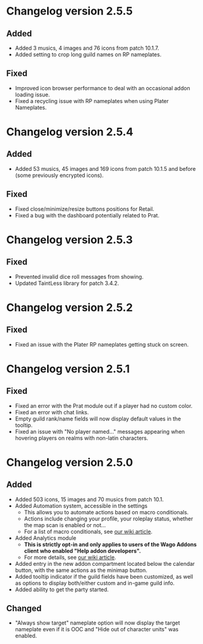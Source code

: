 # Changelog version 2.5.5

## Added

- Added 3 musics, 4 images and 76 icons from patch 10.1.7.
- Added setting to crop long guild names on RP nameplates.

## Fixed

- Improved icon browser performance to deal with an occasional addon loading issue.
- Fixed a recycling issue with RP nameplates when using Plater Nameplates.

# Changelog version 2.5.4

## Added

- Added 53 musics, 45 images and 169 icons from patch 10.1.5 and before (some previously encrypted icons).

## Fixed

- Fixed close/minimize/resize buttons positions for Retail.
- Fixed a bug with the dashboard potentially related to Prat.

# Changelog version 2.5.3

## Fixed

- Prevented invalid dice roll messages from showing.
- Updated TaintLess library for patch 3.4.2.

# Changelog version 2.5.2

## Fixed

- Fixed an issue with the Plater RP nameplates getting stuck on screen.

# Changelog version 2.5.1

## Fixed

- Fixed an error with the Prat module out if a player had no custom color.
- Fixed an error with chat links.
- Empty guild rank/name fields will now display default values in the tooltip.
- Fixed an issue with "No player named..." messages appearing when hovering players on realms with non-latin characters.

# Changelog version 2.5.0

## Added

- Added 503 icons, 15 images and 70 musics from patch 10.1.
- Added Automation system, accessible in the settings
  - This allows you to automate actions based on macro conditionals.
  - Actions include changing your profile, your roleplay status, whether the map scan is enabled or not...
  - For a list of macro conditionals, see [our wiki article](https://github.com/Total-RP/Total-RP-3/wiki/Macro-conditionals).
- Added Analytics module
  - **This is strictly opt-in and only applies to users of the Wago Addons client who enabled "Help addon developers".**
  - For more details, see [our wiki article](https://github.com/Total-RP/Total-RP-3/wiki/Analytics-in-Total-RP-3).
- Added entry in the new addon compartment located below the calendar button, with the same actions as the minimap button.
- Added tooltip indicator if the guild fields have been customized, as well as options to display both/either custom and in-game guild info.
- Added ability to get the party started.

## Changed

- "Always show target" nameplate option will now display the target nameplate even if it is OOC and "Hide out of character units" was enabled.

